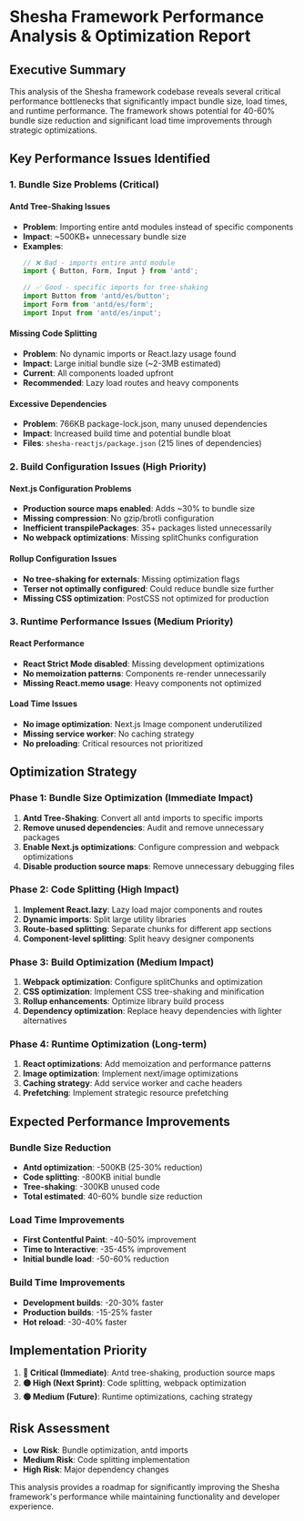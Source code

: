 # Shesha Framework Performance Analysis & Optimization Report

## Executive Summary

This analysis of the Shesha framework codebase reveals several critical performance bottlenecks that significantly impact bundle size, load times, and runtime performance. The framework shows potential for 40-60% bundle size reduction and significant load time improvements through strategic optimizations.

## Key Performance Issues Identified

### 1. Bundle Size Problems (Critical)

#### Antd Tree-Shaking Issues
- **Problem**: Importing entire antd modules instead of specific components
- **Impact**: ~500KB+ unnecessary bundle size
- **Examples**:
  ```typescript
  // ❌ Bad - imports entire antd module
  import { Button, Form, Input } from 'antd';
  
  // ✅ Good - specific imports for tree-shaking
  import Button from 'antd/es/button';
  import Form from 'antd/es/form';
  import Input from 'antd/es/input';
  ```

#### Missing Code Splitting
- **Problem**: No dynamic imports or React.lazy usage found
- **Impact**: Large initial bundle size (~2-3MB estimated)
- **Current**: All components loaded upfront
- **Recommended**: Lazy load routes and heavy components

#### Excessive Dependencies
- **Problem**: 766KB package-lock.json, many unused dependencies
- **Impact**: Increased build time and potential bundle bloat
- **Files**: `shesha-reactjs/package.json` (215 lines of dependencies)

### 2. Build Configuration Issues (High Priority)

#### Next.js Configuration Problems
- **Production source maps enabled**: Adds ~30% to bundle size
- **Missing compression**: No gzip/brotli configuration
- **Inefficient transpilePackages**: 35+ packages listed unnecessarily
- **No webpack optimizations**: Missing splitChunks configuration

#### Rollup Configuration Issues
- **No tree-shaking for externals**: Missing optimization flags
- **Terser not optimally configured**: Could reduce bundle size further
- **Missing CSS optimization**: PostCSS not optimized for production

### 3. Runtime Performance Issues (Medium Priority)

#### React Performance
- **React Strict Mode disabled**: Missing development optimizations
- **No memoization patterns**: Components re-render unnecessarily
- **Missing React.memo usage**: Heavy components not optimized

#### Load Time Issues
- **No image optimization**: Next.js Image component underutilized
- **Missing service worker**: No caching strategy
- **No preloading**: Critical resources not prioritized

## Optimization Strategy

### Phase 1: Bundle Size Optimization (Immediate Impact)
1. **Antd Tree-Shaking**: Convert all antd imports to specific imports
2. **Remove unused dependencies**: Audit and remove unnecessary packages
3. **Enable Next.js optimizations**: Configure compression and webpack optimizations
4. **Disable production source maps**: Remove unnecessary debugging files

### Phase 2: Code Splitting (High Impact)
1. **Implement React.lazy**: Lazy load major components and routes
2. **Dynamic imports**: Split large utility libraries
3. **Route-based splitting**: Separate chunks for different app sections
4. **Component-level splitting**: Split heavy designer components

### Phase 3: Build Optimization (Medium Impact)
1. **Webpack optimization**: Configure splitChunks and optimization
2. **CSS optimization**: Implement CSS tree-shaking and minification
3. **Rollup enhancements**: Optimize library build process
4. **Dependency optimization**: Replace heavy dependencies with lighter alternatives

### Phase 4: Runtime Optimization (Long-term)
1. **React optimizations**: Add memoization and performance patterns
2. **Image optimization**: Implement next/image optimizations
3. **Caching strategy**: Add service worker and cache headers
4. **Prefetching**: Implement strategic resource prefetching

## Expected Performance Improvements

### Bundle Size Reduction
- **Antd optimization**: -500KB (25-30% reduction)
- **Code splitting**: -800KB initial bundle
- **Tree-shaking**: -300KB unused code
- **Total estimated**: 40-60% bundle size reduction

### Load Time Improvements
- **First Contentful Paint**: -40-50% improvement
- **Time to Interactive**: -35-45% improvement
- **Initial bundle load**: -50-60% reduction

### Build Time Improvements
- **Development builds**: -20-30% faster
- **Production builds**: -15-25% faster
- **Hot reload**: -30-40% faster

## Implementation Priority

1. **🔴 Critical (Immediate)**: Antd tree-shaking, production source maps
2. **🟡 High (Next Sprint)**: Code splitting, webpack optimization
3. **🟢 Medium (Future)**: Runtime optimizations, caching strategy

## Risk Assessment

- **Low Risk**: Bundle optimization, antd imports
- **Medium Risk**: Code splitting implementation
- **High Risk**: Major dependency changes

This analysis provides a roadmap for significantly improving the Shesha framework's performance while maintaining functionality and developer experience.
